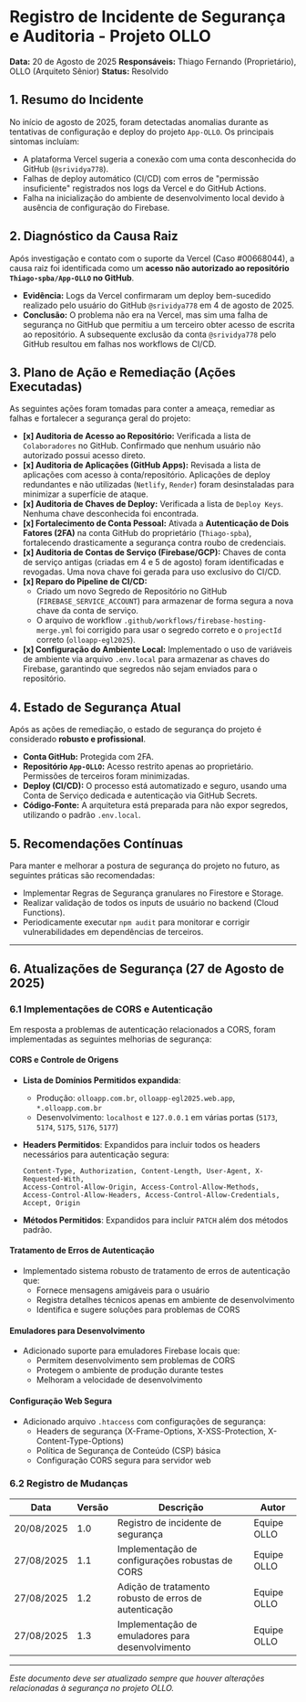 # Registro de Incidente de Segurança e Auditoria - Projeto OLLO

**Data:** 20 de Agosto de 2025
**Responsáveis:** Thiago Fernando (Proprietário), OLLO (Arquiteto Sênior)
**Status:** Resolvido

## 1. Resumo do Incidente

No início de agosto de 2025, foram detectadas anomalias durante as tentativas de configuração e deploy do projeto `App-OLLO`. Os principais sintomas incluíam:
- A plataforma Vercel sugeria a conexão com uma conta desconhecida do GitHub (`@srividya778`).
- Falhas de deploy automático (CI/CD) com erros de "permissão insuficiente" registrados nos logs da Vercel e do GitHub Actions.
- Falha na inicialização do ambiente de desenvolvimento local devido à ausência de configuração do Firebase.

## 2. Diagnóstico da Causa Raiz

Após investigação e contato com o suporte da Vercel (Caso #00668044), a causa raiz foi identificada como um **acesso não autorizado ao repositório `Thiago-spba/App-OLLO` no GitHub**.

- **Evidência:** Logs da Vercel confirmaram um deploy bem-sucedido realizado pelo usuário do GitHub `@srividya778` em 4 de agosto de 2025.
- **Conclusão:** O problema não era na Vercel, mas sim uma falha de segurança no GitHub que permitiu a um terceiro obter acesso de escrita ao repositório. A subsequente exclusão da conta `@srividya778` pelo GitHub resultou em falhas nos workflows de CI/CD.

## 3. Plano de Ação e Remediação (Ações Executadas)

As seguintes ações foram tomadas para conter a ameaça, remediar as falhas e fortalecer a segurança geral do projeto:

- **[x] Auditoria de Acesso ao Repositório:** Verificada a lista de `Colaboradores` no GitHub. Confirmado que nenhum usuário não autorizado possui acesso direto.
- **[x] Auditoria de Aplicações (GitHub Apps):** Revisada a lista de aplicações com acesso à conta/repositório. Aplicações de deploy redundantes e não utilizadas (`Netlify`, `Render`) foram desinstaladas para minimizar a superfície de ataque.
- **[x] Auditoria de Chaves de Deploy:** Verificada a lista de `Deploy Keys`. Nenhuma chave desconhecida foi encontrada.
- **[x] Fortalecimento de Conta Pessoal:** Ativada a **Autenticação de Dois Fatores (2FA)** na conta GitHub do proprietário (`Thiago-spba`), fortalecendo drasticamente a segurança contra roubo de credenciais.
- **[x] Auditoria de Contas de Serviço (Firebase/GCP):** Chaves de conta de serviço antigas (criadas em 4 e 5 de agosto) foram identificadas e revogadas. Uma nova chave foi gerada para uso exclusivo do CI/CD.
- **[x] Reparo do Pipeline de CI/CD:**
    - Criado um novo Segredo de Repositório no GitHub (`FIREBASE_SERVICE_ACCOUNT`) para armazenar de forma segura a nova chave da conta de serviço.
    - O arquivo de workflow `.github/workflows/firebase-hosting-merge.yml` foi corrigido para usar o segredo correto e o `projectId` correto (`olloapp-egl2025`).
- **[x] Configuração do Ambiente Local:** Implementado o uso de variáveis de ambiente via arquivo `.env.local` para armazenar as chaves do Firebase, garantindo que segredos não sejam enviados para o repositório.

## 4. Estado de Segurança Atual

Após as ações de remediação, o estado de segurança do projeto é considerado **robusto e profissional**.

- **Conta GitHub:** Protegida com 2FA.
- **Repositório `App-OLLO`:** Acesso restrito apenas ao proprietário. Permissões de terceiros foram minimizadas.
- **Deploy (CI/CD):** O processo está automatizado e seguro, usando uma Conta de Serviço dedicada e autenticação via GitHub Secrets.
- **Código-Fonte:** A arquitetura está preparada para não expor segredos, utilizando o padrão `.env.local`.

## 5. Recomendações Contínuas

Para manter e melhorar a postura de segurança do projeto no futuro, as seguintes práticas são recomendadas:
- Implementar Regras de Segurança granulares no Firestore e Storage.
- Realizar validação de todos os inputs de usuário no backend (Cloud Functions).
- Periodicamente executar `npm audit` para monitorar e corrigir vulnerabilidades em dependências de terceiros.

---

## 6. Atualizações de Segurança (27 de Agosto de 2025)

### 6.1 Implementações de CORS e Autenticação

Em resposta a problemas de autenticação relacionados a CORS, foram implementadas as seguintes melhorias de segurança:

#### CORS e Controle de Origens

- **Lista de Domínios Permitidos expandida**: 
  - Produção: `olloapp.com.br`, `olloapp-egl2025.web.app`, `*.olloapp.com.br`
  - Desenvolvimento: `localhost` e `127.0.0.1` em várias portas (`5173`, `5174`, `5175`, `5176`, `5177`)

- **Headers Permitidos**: Expandidos para incluir todos os headers necessários para autenticação segura:
  ```
  Content-Type, Authorization, Content-Length, User-Agent, X-Requested-With,
  Access-Control-Allow-Origin, Access-Control-Allow-Methods,
  Access-Control-Allow-Headers, Access-Control-Allow-Credentials, Accept, Origin
  ```

- **Métodos Permitidos**: Expandidos para incluir `PATCH` além dos métodos padrão.

#### Tratamento de Erros de Autenticação

- Implementado sistema robusto de tratamento de erros de autenticação que:
  - Fornece mensagens amigáveis para o usuário
  - Registra detalhes técnicos apenas em ambiente de desenvolvimento
  - Identifica e sugere soluções para problemas de CORS

#### Emuladores para Desenvolvimento

- Adicionado suporte para emuladores Firebase locais que:
  - Permitem desenvolvimento sem problemas de CORS
  - Protegem o ambiente de produção durante testes
  - Melhoram a velocidade de desenvolvimento

#### Configuração Web Segura

- Adicionado arquivo `.htaccess` com configurações de segurança:
  - Headers de segurança (X-Frame-Options, X-XSS-Protection, X-Content-Type-Options)
  - Política de Segurança de Conteúdo (CSP) básica
  - Configuração CORS segura para servidor web

### 6.2 Registro de Mudanças

| Data | Versão | Descrição | Autor |
|------|--------|-----------|-------|
| 20/08/2025 | 1.0 | Registro de incidente de segurança | Equipe OLLO |
| 27/08/2025 | 1.1 | Implementação de configurações robustas de CORS | Equipe OLLO |
| 27/08/2025 | 1.2 | Adição de tratamento robusto de erros de autenticação | Equipe OLLO |
| 27/08/2025 | 1.3 | Implementação de emuladores para desenvolvimento | Equipe OLLO |

---

*Este documento deve ser atualizado sempre que houver alterações relacionadas à segurança no projeto OLLO.*